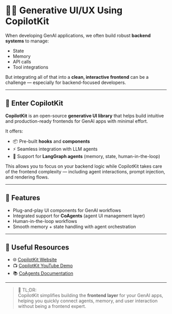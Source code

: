 # 🧑‍💻 Generative UI/UX Using CopilotKit

When developing GenAI applications, we often build robust **backend systems** to manage:
- State
- Memory
- API calls
- Tool integrations

But integrating all of that into a **clean, interactive frontend** can be a challenge — especially for backend-focused developers.

---

## 🎯 Enter **CopilotKit**

**CopilotKit** is an open-source **generative UI library** that helps build intuitive and production-ready frontends for GenAI apps with minimal effort.

It offers:
- 📦 Pre-built **hooks** and **components**
- ⚡ Seamless integration with LLM agents
- 🧠 Support for **LangGraph agents** (memory, state, human-in-the-loop)

This allows you to focus on your backend logic while CopilotKit takes care of the frontend complexity — including agent interactions, prompt injection, and rendering flows.

---

## 🧩 Features

- Plug-and-play UI components for GenAI workflows  
- Integrated support for **CoAgents** (agent UI management layer)  
- Human-in-the-loop workflows  
- Smooth memory + state handling with agent orchestration

---

## 🔗 Useful Resources

- 🌐 [CopilotKit Website](https://www.copilotkit.ai/)
- 📺 [CopilotKit YouTube Demo](https://www.youtube.com/watch?v=nBephBv4zr0&t=3s)
- 📚 [CoAgents Documentation](https://docs.copilotkit.ai/coagents)

---

> 🧠 TL;DR:  
CopilotKit simplifies building the **frontend layer** for your GenAI apps, helping you quickly connect agents, memory, and user interaction without being a frontend expert.